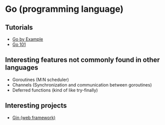 # Go (programming language)

## Tutorials

- [Go by Example](https://gobyexample.com/)
- [Go 101](https://go101.org/)

## Interesting features not commonly found in other languages

- Goroutines (M:N scheduler)
- Channels (Synchronization and communication between goroutines)
- Deferred functions (kind of like try-finally)

## Interesting projects

- [Gin (web framework)](https://gin-gonic.com/)
